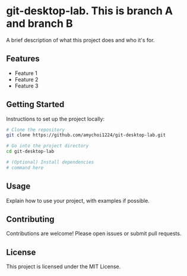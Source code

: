 # git-desktop-lab. This is branch A and branch B 

A brief description of what this project does and who it's for.

## Features 

- Feature 1
- Feature 2
- Feature 3

## Getting Started

Instructions to set up the project locally:

```bash
# Clone the repository
git clone https://github.com/amychoi1224/git-desktop-lab.git

# Go into the project directory
cd git-desktop-lab

# (Optional) Install dependencies
# command here
```

## Usage

Explain how to use your project, with examples if possible.

## Contributing

Contributions are welcome! Please open issues or submit pull requests.

## License

This project is licensed under the MIT License.
